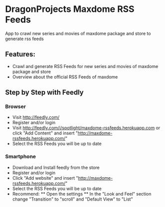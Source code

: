 # DragonProjects Maxdome RSS Feeds
App to crawl new series and movies of maxdome package and store to generate rss feeds

## Features:
* Crawl and generate RSS Feeds for new series and movies of maxdome package and store
* Overview about the official RSS Feeds of maxdome

## Step by Step with Feedly

### Browser
* Visit http://feedly.com/
* Register and/or login
* Visit http://feedly.com/i/spotlight/maxdome-rssfeeds.herokuapp.com or click "Add Content" and insert "http://maxdome-rssfeeds.herokuapp.com/"
* Select the RSS Feeds you will be up to date

### Smartphone
* Download and Install feedly from the store
* Register and/or login
* Click "Add website" and insert "http://maxdome-rssfeeds.herokuapp.com/"
* Select the RSS Feeds you will be up to date
* Recommend:
** Open the settings
** In the "Look and Feel" section change "Transition" to "scroll" and "Default View" to "List"
